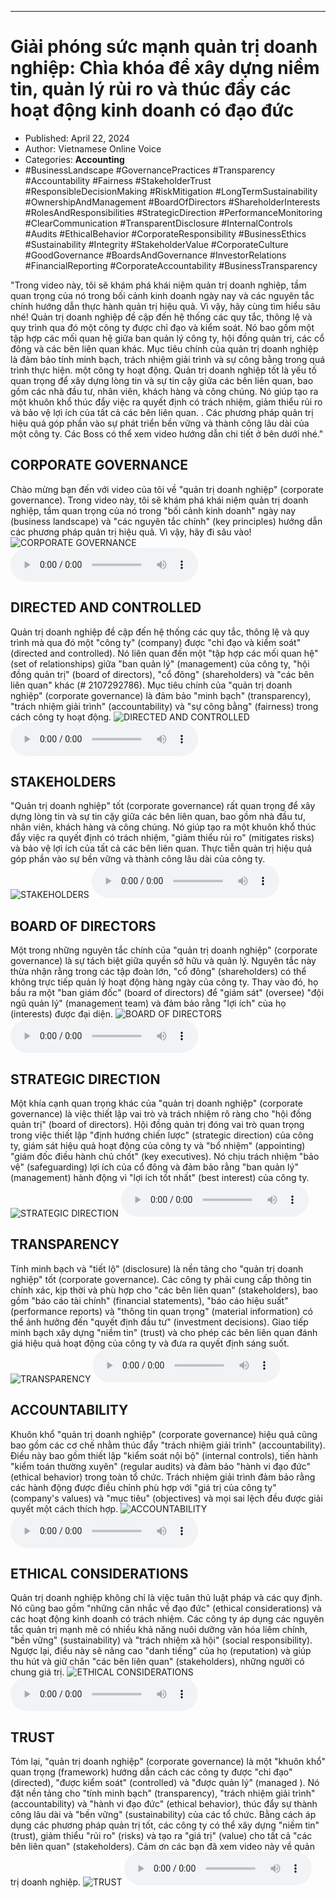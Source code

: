 
---

# Giải phóng sức mạnh quản trị doanh nghiệp: Chìa khóa để xây dựng niềm tin, quản lý rủi ro và thúc đẩy các hoạt động kinh doanh có đạo đức

- Published: April 22, 2024
- Author: Vietnamese Online Voice
- Categories: **Accounting**
- #BusinessLandscape #GovernancePractices #Transparency #Accountability #Fairness #StakeholderTrust #ResponsibleDecisionMaking #RiskMitigation #LongTermSustainability #OwnershipAndManagement #BoardOfDirectors #ShareholderInterests #RolesAndResponsibilities #StrategicDirection #PerformanceMonitoring #ClearCommunication #TransparentDisclosure #InternalControls #Audits #EthicalBehavior #CorporateResponsibility #BusinessEthics #Sustainability #Integrity #StakeholderValue #CorporateCulture #GoodGovernance #BoardsAndGovernance #InvestorRelations #FinancialReporting #CorporateAccountability #BusinessTransparency

"Trong video này, tôi sẽ khám phá khái niệm quản trị doanh nghiệp, tầm quan trọng của nó trong bối cảnh kinh doanh ngày nay và các nguyên tắc chính hướng dẫn thực hành quản trị hiệu quả. Vì vậy, hãy cùng tìm hiểu sâu nhé! Quản trị doanh nghiệp đề cập đến hệ thống các quy tắc, thông lệ và quy trình qua đó một công ty được chỉ đạo và kiểm soát. Nó bao gồm một tập hợp các mối quan hệ giữa ban quản lý công ty, hội đồng quản trị, các cổ đông và các bên liên quan khác. Mục tiêu chính của quản trị doanh nghiệp là đảm bảo tính minh bạch, trách nhiệm giải trình và sự công bằng trong quá trình thực hiện. một công ty hoạt động. Quản trị doanh nghiệp tốt là yếu tố quan trọng để xây dựng lòng tin và sự tin cậy giữa các bên liên quan, bao gồm các nhà đầu tư, nhân viên, khách hàng và công chúng. Nó giúp tạo ra một khuôn khổ thúc đẩy việc ra quyết định có trách nhiệm, giảm thiểu rủi ro và bảo vệ lợi ích của tất cả các bên liên quan. . Các phương pháp quản trị hiệu quả góp phần vào sự phát triển bền vững và thành công lâu dài của một công ty. Các Boss có thể xem video hướng dẫn chi tiết ở bên dưới nhé."


## CORPORATE GOVERNANCE

Chào mừng bạn đến với video của tôi về "quản trị doanh nghiệp" (corporate governance). Trong video này, tôi sẽ khám phá khái niệm quản trị doanh nghiệp, tầm quan trọng của nó trong "bối cảnh kinh doanh" ngày nay (business landscape) và "các nguyên tắc chính" (key principles) hướng dẫn các phương pháp quản trị hiệu quả. Vì vậy, hãy đi sâu vào!
![CORPORATE GOVERNANCE](https://http-archiver-apis-production-80.schnworks.com/storage/images/transitions/2024-04-22/transition--8220568600-Montserrat-SemiBold-880E4F.jpg)
<audio controls>
    <source src="https://http-archiver-apis-production-80.schnworks.com/storage/audio/file-19394075296.mp3" type="audio/mpeg">
</audio>



## DIRECTED AND CONTROLLED

Quản trị doanh nghiệp đề cập đến hệ thống các quy tắc, thông lệ và quy trình mà qua đó một "công ty" (company) được "chỉ đạo và kiểm soát" (directed and controlled). Nó liên quan đến một "tập hợp các mối quan hệ" (set of relationships) giữa "ban quản lý" (management) của công ty, "hội đồng quản trị" (board of directors), "cổ đông" (shareholders) và "các bên liên quan" khác (# 2107292786). Mục tiêu chính của "quản trị doanh nghiệp" (corporate governance) là đảm bảo "minh bạch" (transparency), "trách nhiệm giải trình" (accountability) và "sự công bằng" (fairness) trong cách công ty hoạt động.
![DIRECTED AND CONTROLLED](https://http-archiver-apis-production-80.schnworks.com/storage/images/transitions/2024-04-22/transition-13183570054-Montserrat-Thin-512DA8.jpg)
<audio controls>
    <source src="https://http-archiver-apis-production-80.schnworks.com/storage/audio/file-1737912227.mp3" type="audio/mpeg">
</audio>



## STAKEHOLDERS

"Quản trị doanh nghiệp" tốt (corporate governance) rất quan trọng để xây dựng lòng tin và sự tin cậy giữa các bên liên quan, bao gồm nhà đầu tư, nhân viên, khách hàng và công chúng. Nó giúp tạo ra một khuôn khổ thúc đẩy việc ra quyết định có trách nhiệm, "giảm thiểu rủi ro" (mitigates risks) và bảo vệ lợi ích của tất cả các bên liên quan. Thực tiễn quản trị hiệu quả góp phần vào sự bền vững và thành công lâu dài của công ty.
![STAKEHOLDERS](https://http-archiver-apis-production-80.schnworks.com/storage/images/transitions/2024-04-22/transition-12953493804-Montserrat-Regular-4A148C.jpg)
<audio controls>
    <source src="https://http-archiver-apis-production-80.schnworks.com/storage/audio/file-16299668800.mp3" type="audio/mpeg">
</audio>



## BOARD OF DIRECTORS

Một trong những nguyên tắc chính của "quản trị doanh nghiệp" (corporate governance) là sự tách biệt giữa quyền sở hữu và quản lý. Nguyên tắc này thừa nhận rằng trong các tập đoàn lớn, "cổ đông" (shareholders) có thể không trực tiếp quản lý hoạt động hàng ngày của công ty. Thay vào đó, họ bầu ra một "ban giám đốc" (board of directors) để "giám sát" (oversee) "đội ngũ quản lý" (management team) và đảm bảo rằng "lợi ích" của họ (interests) được đại diện.
![BOARD OF DIRECTORS](https://http-archiver-apis-production-80.schnworks.com/storage/images/transitions/2024-04-22/transition--9217022098-Montserrat-Black-512DA8.jpg)
<audio controls>
    <source src="https://http-archiver-apis-production-80.schnworks.com/storage/audio/file-3184036550.mp3" type="audio/mpeg">
</audio>



## STRATEGIC DIRECTION

Một khía cạnh quan trọng khác của "quản trị doanh nghiệp" (corporate governance) là việc thiết lập vai trò và trách nhiệm rõ ràng cho "hội đồng quản trị" (board of directors). Hội đồng quản trị đóng vai trò quan trọng trong việc thiết lập "định hướng chiến lược" (strategic direction) của công ty, giám sát hiệu quả hoạt động của công ty và "bổ nhiệm" (appointing) "giám đốc điều hành chủ chốt" (key executives). Nó chịu trách nhiệm "bảo vệ" (safeguarding) lợi ích của cổ đông và đảm bảo rằng "ban quản lý" (management) hành động vì "lợi ích tốt nhất" (best interest) của công ty.
![STRATEGIC DIRECTION](https://http-archiver-apis-production-80.schnworks.com/storage/images/transitions/2024-04-22/transition--21146097256-Montserrat-Regular-673AB7.jpg)
<audio controls>
    <source src="https://http-archiver-apis-production-80.schnworks.com/storage/audio/file-25510061226.mp3" type="audio/mpeg">
</audio>



## TRANSPARENCY

Tính minh bạch và "tiết lộ" (disclosure) là nền tảng cho "quản trị doanh nghiệp" tốt (corporate governance). Các công ty phải cung cấp thông tin chính xác, kịp thời và phù hợp cho "các bên liên quan" (stakeholders), bao gồm "báo cáo tài chính" (financial statements), "báo cáo hiệu suất" (performance reports) và "thông tin quan trọng" (material information) có thể ảnh hưởng đến "quyết định đầu tư" (investment decisions). Giao tiếp minh bạch xây dựng "niềm tin" (trust) và cho phép các bên liên quan đánh giá hiệu quả hoạt động của công ty và đưa ra quyết định sáng suốt.
![TRANSPARENCY](https://http-archiver-apis-production-80.schnworks.com/storage/images/transitions/2024-04-22/transition--29053837127-Montserrat-Regular-303F9F.jpg)
<audio controls>
    <source src="https://http-archiver-apis-production-80.schnworks.com/storage/audio/file-10962027364.mp3" type="audio/mpeg">
</audio>



## ACCOUNTABILITY

Khuôn khổ "quản trị doanh nghiệp" (corporate governance) hiệu quả cũng bao gồm các cơ chế nhằm thúc đẩy "trách nhiệm giải trình" (accountability). Điều này bao gồm thiết lập "kiểm soát nội bộ" (internal controls), tiến hành "kiểm toán thường xuyên" (regular audits) và đảm bảo "hành vi đạo đức" (ethical behavior) trong toàn tổ chức. Trách nhiệm giải trình đảm bảo rằng các hành động được điều chỉnh phù hợp với "giá trị của công ty" (company's values) và "mục tiêu" (objectives) và mọi sai lệch đều được giải quyết một cách thích hợp.
![ACCOUNTABILITY](https://http-archiver-apis-production-80.schnworks.com/storage/images/transitions/2024-04-22/transition--12629861154-Montserrat-Thin-673AB7.jpg)
<audio controls>
    <source src="https://http-archiver-apis-production-80.schnworks.com/storage/audio/file-25688403341.mp3" type="audio/mpeg">
</audio>



## ETHICAL CONSIDERATIONS

Quản trị doanh nghiệp không chỉ là việc tuân thủ luật pháp và các quy định. Nó cũng bao gồm "những cân nhắc về đạo đức" (ethical considerations) và các hoạt động kinh doanh có trách nhiệm. Các công ty áp dụng các nguyên tắc quản trị mạnh mẽ có nhiều khả năng nuôi dưỡng văn hóa liêm chính, "bền vững" (sustainability) và "trách nhiệm xã hội" (social responsibility). Ngược lại, điều này sẽ nâng cao "danh tiếng" của họ (reputation) và giúp thu hút và giữ chân "các bên liên quan" (stakeholders), những người có chung giá trị.
![ETHICAL CONSIDERATIONS](https://http-archiver-apis-production-80.schnworks.com/storage/images/transitions/2024-04-22/transition--19773892582-Montserrat-SemiBold-004895.jpg)
<audio controls>
    <source src="https://http-archiver-apis-production-80.schnworks.com/storage/audio/file-20533260782.mp3" type="audio/mpeg">
</audio>



## TRUST

Tóm lại, "quản trị doanh nghiệp" (corporate governance) là một "khuôn khổ" quan trọng (framework) hướng dẫn cách các công ty được "chỉ đạo" (directed), "được kiểm soát" (controlled) và "được quản lý" (managed ). Nó đặt nền tảng cho "tính minh bạch" (transparency), "trách nhiệm giải trình" (accountability) và "hành vi đạo đức" (ethical behavior), thúc đẩy sự thành công lâu dài và "bền vững" (sustainability) của các tổ chức. Bằng cách áp dụng các phương pháp quản trị tốt, các công ty có thể xây dựng "niềm tin" (trust), giảm thiểu "rủi ro" (risks) và tạo ra "giá trị" (value) cho tất cả "các bên liên quan" (stakeholders). Cảm ơn các bạn đã xem video này về quản trị doanh nghiệp.
![TRUST](https://http-archiver-apis-production-80.schnworks.com/storage/images/transitions/2024-04-22/transition-8693635208-Montserrat-Bold-673AB7.jpg)
<audio controls>
    <source src="https://http-archiver-apis-production-80.schnworks.com/storage/audio/file-14673880330.mp3" type="audio/mpeg">
</audio>


